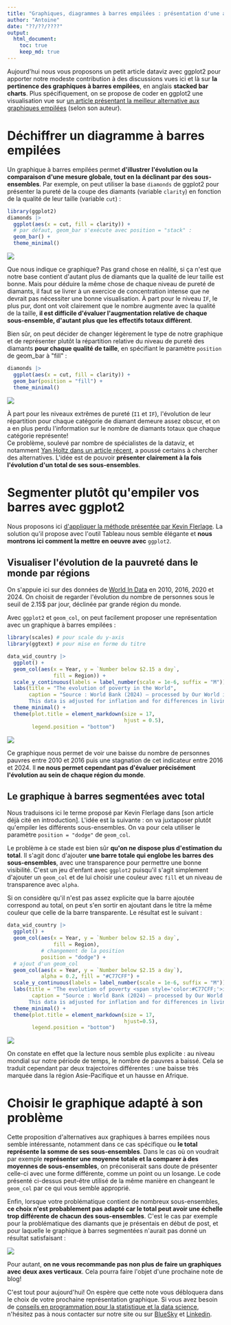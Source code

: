 ```yaml
---
title: "Graphiques, diagrammes à barres empilées : présentation d'une alternative avec R et ggplot2"
author: "Antoine"
date: "??/??/????"
output: 
  html_document:
    toc: true
    keep_md: true
---
```




Aujourd'hui nous vous proposons un petit article dataviz avec ggplot2 pour apporter notre modeste contribution à des discussions vues ici et là sur __la pertinence des graphiques à barres empilées__, en anglais __stacked bar charts__. Plus spécifiquement, on se propose de coder en ggplot2 une visualisation vue sur [un article présentant la meilleur alternative aux graphiques empilées](https://www.flerlagetwins.com/2025/04/the-best-alternative-to-stacked-bar.html) (selon son auteur).  

# Déchiffrer un diagramme à barres empilées  



Un graphique à barres empilées permet __d'illustrer l'évolution ou la comparaison d'une mesure globale, tout en la déclinant par des sous-ensembles__. Par exemple, on peut utiliser la base `diamonds` de ggplot2 pour présenter la pureté de la coupe des diamants (variable `clarity`) en fonction de la qualité de leur taille (variable `cut`) : 


```r
library(ggplot2)
diamonds |> 
  ggplot(aes(x = cut, fill = clarity)) +
  # par défaut, geom_bar s'exécute avec position = "stack" :
  geom_bar() + 
  theme_minimal()
```

![](graphs_barres_empilees_files/figure-html/unnamed-chunk-2-1.png)<!-- -->

Que nous indique ce graphique? Pas grand chose en réalité, si ça n'est que notre base contient d'autant plus de diamants que la qualité de leur taille est bonne. Mais pour déduire la même chose de chaque niveau de pureté de diamants, il faut se livrer à un exercice de concentration intense que ne devrait pas nécessiter une bonne visualisation. À part pour le niveau `IF`, le plus pur, dont ont voit clairement que le nombre augmente avec la qualité de la taille, __il est difficile d'évaluer l'augmentation relative de chaque sous-ensemble, d'autant plus que les effectifs totaux diffèrent__.  

Bien sûr, on peut décider de changer légèrement le type de notre graphique et de représenter plutôt la répartition relative du niveau de pureté des diamants __pour chaque qualité de taille__, en spécifiant le paramètre `position` de geom_bar à "fill" :  


```r
diamonds |> 
  ggplot(aes(x = cut, fill = clarity)) +
  geom_bar(position = "fill") + 
  theme_minimal()
```

![](graphs_barres_empilees_files/figure-html/unnamed-chunk-3-1.png)<!-- -->

À part pour les niveaux extrêmes de pureté (`I1` et `IF`), l'évolution de leur répartition pour chaque catégorie de diamant demeure assez obscur, et on a en plus perdu l'information sur le nombre de diamants totaux que chaque catégorie représente!  
Ce problème, soulevé par nombre de spécialistes de la dataviz, et notamment [Yan Holtz dans un article récent](https://www.data-to-viz.com/caveat/stacking.html), a poussé certains à chercher des alternatives. L'idée est de pouvoir __présenter clairement à la fois l'évolution d'un total de ses sous-ensembles__. 

# Segmenter plutôt qu'empiler vos barres avec ggplot2

Nous proposons ici [d'appliquer la méthode présentée par Kevin Flerlage](https://www.flerlagetwins.com/2025/04/the-best-alternative-to-stacked-bar.html). La solution qu'il propose avec l'outil Tableau nous semble élégante et __nous montrons ici comment la mettre en oeuvre avec__ `ggplot2`.  

## Visualiser l'évolution de la pauvreté dans le monde par régions  

On s'appuie ici sur des données de [World In Data](https://ourworldindata.org) en 2010, 2016, 2020 et 2024. On choisit de regarder l'évolution du nombre de personnes sous le seuil de 2.15$ par jour, déclinée par grande région du monde.  

Avec `ggplot2` et `geom_col`, on peut facilement proposer une représentation avec un graphique à barres empilées :  


```r
library(scales) # pour scale du y-axis
library(ggtext) # pour mise en forme du titre

data_wid_country |> 
  ggplot() + 
  geom_col(aes(x = Year, y = `Number below $2.15 a day`,
               fill = Region)) + 
  scale_y_continuous(labels = label_number(scale = 1e-6, suffix = "M")) + 
  labs(title = "The evolution of poverty in the World",
       caption = "Source : World Bank (2024) – processed by Our World in Data (https://ourworldindata.org)
       This data is adjusted for inflation and for differences in living costs between countries.") + 
  theme_minimal() + 
  theme(plot.title = element_markdown(size = 17,
                                      hjust = 0.5),
        legend.position = "bottom") 
```

![](graphs_barres_empilees_files/figure-html/unnamed-chunk-4-1.png)<!-- -->

Ce graphique nous permet de voir une baisse du nombre de personnes pauvres entre 2010 et 2016 puis une stagnation de cet indicateur entre 2016 et 2024. Il __ne nous permet cependant pas d'évaluer précisément l'évolution au sein de chaque région du monde__. 

## Le graphique à barres segmentées avec total 

Nous traduisons ici le terme proposé par Kevin Flerlage dans [son article déjà cité en introduction]. L'idée est la suivante : on va juxtaposer plutôt qu'empiler les différents sous-ensembles. On va pour cela utiliser le paramètre `position = "dodge"` de `geom_col`.  

Le problème à ce stade est bien sûr __qu'on ne dispose plus d'estimation du total__. Il s'agit donc d'ajouter __une barre totale qui englobe les barres des sous-ensembles__, avec une transparence pour permettre une bonne visibilité. C'est un jeu d'enfant avec `ggplot2` puisqu'il s'agit simplement d'ajouter un `geom_col` et de lui choisir une couleur avec `fill` et un niveau de transparence avec `alpha`.  

Si on considère qu'il n'est pas assez explicite que la barre ajoutée correspond au total, on peut s'en sortir en ajoutant dans le titre la même couleur que celle de la barre transparente. Le résultat est le suivant :  


```r
data_wid_country |> 
  ggplot() + 
  geom_col(aes(x = Year, y = `Number below $2.15 a day`,
               fill = Region),
           # changement de la position
           position = "dodge") + 
  # ajout d'un geom_col
  geom_col(aes(x = Year, y = `Number below $2.15 a day`),
           alpha = 0.2, fill = "#C77CFF") + 
  scale_y_continuous(labels = label_number(scale = 1e-6, suffix = "M")) + 
  labs(title = "The evolution of poverty <span style='color:#C77CFF;'>in the World</span>",
        caption = "Source : World Bank (2024) – processed by Our World in Data (https://ourworldindata.org)
       This data is adjusted for inflation and for differences in living costs between countries.") + 
  theme_minimal() + 
  theme(plot.title = element_markdown(size = 17,
                                      hjust=0.5),
        legend.position = "bottom") 
```

![](graphs_barres_empilees_files/figure-html/unnamed-chunk-5-1.png)<!-- -->

On constate en effet que la lecture nous semble plus explicite : au niveau mondial sur notre période de temps, le nombre de pauvres a baissé. Cela se traduit cependant par deux trajectoires différentes : une baisse très marquée dans la région Asie-Pacifique et un hausse en Afrique.

# Choisir le graphique adapté à son problème   

Cette proposition d'alternatives aux graphiques à barres empilées nous semble intéressante, notamment dans ce cas spécifique ou __le total représente la somme de ses sous-ensembles__. Dans le cas où on voudrait par exemple __représenter une moyenne totale et la comparer à des moyennes de sous-ensembles__, on préconiserait sans doute de présenter celle-ci avec une forme différente, comme un point ou un losange. Le code présenté ci-dessus peut-être utilisé de la même manière en changeant le `geom_col` par ce qui vous semble approprié.  

Enfin, lorsque votre problématique contient de nombreux sous-ensembles, __ce choix n'est probablement pas adapté car le total peut avoir une échelle trop différente de chacun des sous-ensembles__. C'est le cas par exemple pour la problématique des diamants que je présentais en début de post, et pour laquelle le graphique à barres segmentées n'aurait pas donné un résultat satisfaisant :  

![](graphs_barres_empilees_files/figure-html/unnamed-chunk-6-1.png)<!-- -->

Pour autant, __on ne vous recommande pas non plus de faire un graphiques avec deux axes verticaux__. Cela pourra faire l'objet d'une prochaine note de blog! 

C'est tout pour aujourd'hui! On espère que cette note vous débloquera dans le choix de votre prochaine représentation graphique. Si vous avez besoin de [conseils en programmation pour la statistique et la data science](https://statoscop.fr), n'hésitez pas à nous contacter sur notre site ou sur [BlueSky](https://bsky.app/profile/statoscop.fr) et [Linkedin](https://www.linkedin.com/company/statoscop).



